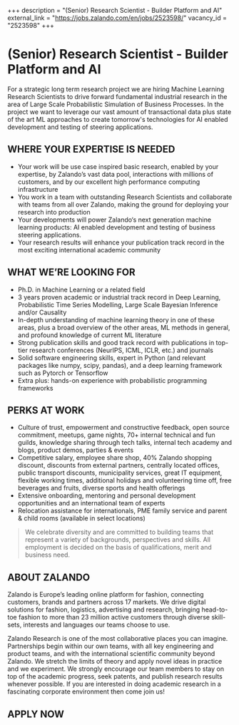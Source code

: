 +++
description = "(Senior) Research Scientist - Builder Platform and AI"
external_link = "https://jobs.zalando.com/en/jobs/2523598/"
vacancy_id = "2523598"
+++

# (Senior) Research Scientist - Builder Platform and AI

For a strategic long term research project we are hiring Machine Learning Research Scientists to drive forward fundamental industrial research in the area of Large Scale Probabilistic Simulation of Business Processes. In the project we want to leverage our vast amount of transactional data plus state of the art ML approaches to create tomorrow's technologies for AI enabled development and testing of steering applications.

 
## WHERE YOUR EXPERTISE IS NEEDED
* Your work will be use case inspired basic research, enabled by your expertise, by Zalando’s vast data pool, interactions with millions of customers, and by our excellent high performance computing infrastructure 
* You work in a team with outstanding Research Scientists and collaborate with teams from all over Zalando, making the ground for deploying your research into production
* Your developments will power Zalando‘s next generation machine learning products: AI enabled development and testing of business steering applications. 
* Your research results will enhance your publication track record in the most exciting international academic community


## WHAT WE’RE LOOKING FOR
* Ph.D. in Machine Learning or a related field
* 3 years proven academic or industrial track record in Deep Learning, Probabilistic Time Series Modelling, Large Scale Bayesian Inference and/or Causality
* In-depth understanding of machine learning theory in one of these areas, plus a broad overview of the other areas, ML methods in general, and profound knowledge of current ML literature
* Strong publication skills and good track record with publications in top-tier research conferences (NeurIPS, ICML, ICLR, etc.) and journals
* Solid software engineering skills, expert in Python (and relevant packages like numpy, scipy, pandas), and a deep learning framework such as Pytorch or Tensorflow
* Extra plus: hands-on experience with probabilistic programming frameworks

 
## PERKS AT WORK
* Culture of trust, empowerment and constructive feedback, open source commitment, meetups, game nights, 70+ internal technical and fun guilds, knowledge sharing through tech talks, internal tech academy and blogs, product demos, parties & events
* Competitive salary, employee share shop, 40% Zalando shopping discount, discounts from external partners, centrally located offices, public transport discounts, municipality services, great IT equipment, flexible working times, additional holidays and volunteering time off, free beverages and fruits, diverse sports and health offerings
* Extensive onboarding, mentoring and personal development opportunities and an international team of experts
* Relocation assistance for internationals, PME family service and parent & child rooms (available in select locations)

> We celebrate diversity and are committed to building teams that represent a variety of backgrounds, perspectives and skills. All employment is decided on the basis of qualifications, merit and business need.

## ABOUT ZALANDO

Zalando is Europe’s leading online platform for fashion, connecting customers, brands and partners across 17 markets. We drive digital solutions for fashion, logistics, advertising and research, bringing head-to-toe fashion to more than 23 million active customers through diverse skill-sets, interests and languages our teams choose to use.

Zalando Research is one of the most collaborative places you can imagine. Partnerships begin within our own teams, with all key engineering and product teams, and with the international scientific community beyond Zalando. We stretch the limits of theory and apply novel ideas in practice and we experiment. We strongly encourage our team members to stay on top of the academic progress, seek patents, and publish research results whenever possible. If you are interested in doing academic research in a fascinating corporate environment then come join us!



## APPLY NOW